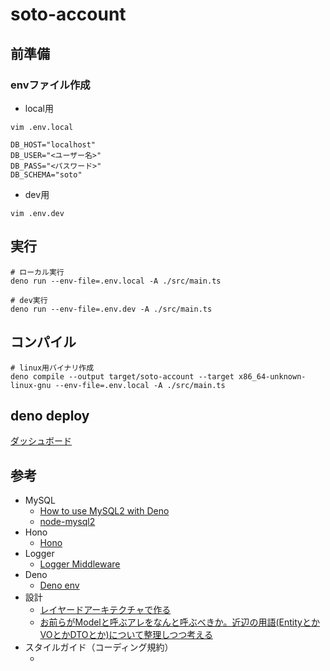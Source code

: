 # soto-account

## 前準備

### envファイル作成

- local用
```shell
vim .env.local
```
```
DB_HOST="localhost"
DB_USER="<ユーザー名>"
DB_PASS="<パスワード>"
DB_SCHEMA="soto"
```
- dev用
```shell
vim .env.dev
```

## 実行
```shell
# ローカル実行
deno run --env-file=.env.local -A ./src/main.ts
```
```shell
# dev実行
deno run --env-file=.env.dev -A ./src/main.ts
```

## コンパイル
```shell
# linux用バイナリ作成
deno compile --output target/soto-account --target x86_64-unknown-linux-gnu --env-file=.env.local -A ./src/main.ts
```

## deno deploy

[ダッシュボード](https://dash.deno.com/projects/soto-account)

## 参考

- MySQL
  - [How to use MySQL2 with Deno](https://docs.deno.com/examples/mysql2_tutorial/)
  - [node-mysql2](https://sidorares.github.io/node-mysql2/docs/examples)
- Hono
  - [Hono](https://hono-ja.pages.dev/docs/getting-started/deno)
- Logger
  - [Logger Middleware](https://hono.dev/docs/middleware/builtin/logger)
- Deno
  - [Deno env](https://docs.deno.com/runtime/reference/env_variables/)
- 設計
  - [レイヤードアーキテクチャで作る](https://zenn.dev/flutteruniv/books/flutter-architecture/viewer/5_layered-architecture)
  - [お前らがModelと呼ぶアレをなんと呼ぶべきか。近辺の用語(EntityとかVOとかDTOとか)について整理しつつ考える](https://qiita.com/takasek/items/70ab5a61756ee620aee6)
- スタイルガイド（コーディング規約）
  - [](https://typescript-jp.gitbook.io/deep-dive/styleguide)
